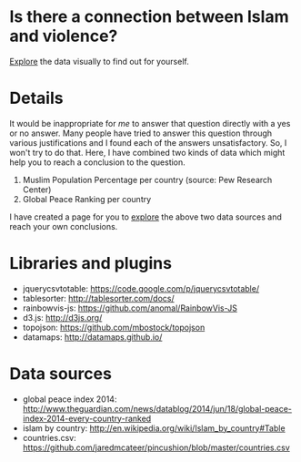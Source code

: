 # Is there a connection between Islam and violence?

[Explore](http://mr-chanakya.github.io/islam_and_violence/) the data visually to find out for yourself.

# Details

It would be inappropriate for *me* to answer that question directly with a yes or no answer. Many people have tried to answer this question through various justifications and I found each of the answers unsatisfactory. So, I won't try to do that. Here, I have combined two kinds of data which might help you to reach a conclusion to the question.

1. Muslim Population Percentage per country (source: Pew Research Center)
2. Global Peace Ranking per country 

I have created a page for you to [explore](http://mr-chanakya.github.io/islam_and_violence/) the above two data sources and reach your own conclusions.

# Libraries and plugins
+ jquerycsvtotable: https://code.google.com/p/jquerycsvtotable/
+ tablesorter: http://tablesorter.com/docs/
+ rainbowvis-js: https://github.com/anomal/RainbowVis-JS
+ d3.js: http://d3js.org/
+ topojson: https://github.com/mbostock/topojson
+ datamaps: http://datamaps.github.io/

# Data sources

+ global peace index 2014: http://www.theguardian.com/news/datablog/2014/jun/18/global-peace-index-2014-every-country-ranked
+ islam by country: http://en.wikipedia.org/wiki/Islam_by_country#Table
+ countries.csv: https://github.com/jaredmcateer/pincushion/blob/master/countries.csv


